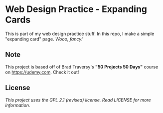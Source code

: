 # Web Design Practice - Expanding Cards
This is part of my web design practice stuff. In this repo, I make a simple "expanding card" page. _Wooo, fancy!_

## Note
This project is based off of Brad Traversy's __"50 Projects 50 Days"__ course on https://udemy.com. Check it out!

## License
_This project uses the GPL 2.1 (revised) license. Read LICENSE for more information._
